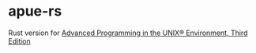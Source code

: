 # apue-rs

Rust version for [Advanced Programming in the UNIX® Environment, Third Edition](http://www.apuebook.com) 
